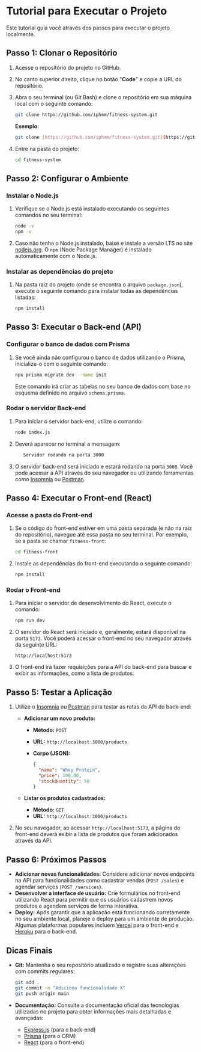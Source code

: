 # Tutorial para Executar o Projeto

Este tutorial guia você através dos passos para executar o projeto localmente.

## Passo 1: Clonar o Repositório

1.  Acesse o repositório do projeto no GitHub.
2.  No canto superior direito, clique no botão "**Code**" e copie a URL do repositório.
3.  Abra o seu terminal (ou Git Bash) e clone o repositório em sua máquina local com o seguinte comando:

    ```bash
    git clone https://github.com/iphmm/fitness-system.git
    ```

    **Exemplo:**

    ```bash
    git clone [https://github.com/iphmm/fitness-system.git](https://github.com/iphmm/fitness-system.git)
    ```

4.  Entre na pasta do projeto:

    ```bash
    cd fitness-system
    ```

## Passo 2: Configurar o Ambiente

### Instalar o Node.js

1.  Verifique se o Node.js está instalado executando os seguintes comandos no seu terminal:

    ```bash
    node -v
    npm -v
    ```

2.  Caso não tenha o Node.js instalado, baixe e instale a versão LTS no site [nodejs.org](https://nodejs.org/). O `npm` (Node Package Manager) é instalado automaticamente com o Node.js.

### Instalar as dependências do projeto

1.  Na pasta raiz do projeto (onde se encontra o arquivo `package.json`), execute o seguinte comando para instalar todas as dependências listadas:

    ```bash
    npm install
    ```

## Passo 3: Executar o Back-end (API)

### Configurar o banco de dados com Prisma

1.  Se você ainda não configurou o banco de dados utilizando o Prisma, inicialize-o com o seguinte comando:

    ```bash
    npx prisma migrate dev --name init
    ```

    Este comando irá criar as tabelas no seu banco de dados com base no esquema definido no arquivo `schema.prisma`.

### Rodar o servidor Back-end

1.  Para iniciar o servidor back-end, utilize o comando:

    ```bash
    node index.js
    ```

2.  Deverá aparecer no terminal a mensagem:

    ```bash
       Servidor rodando na porta 3000
    ```

3.  O servidor back-end será iniciado e estará rodando na porta `3000`. Você pode acessar a API através do seu navegador ou utilizando ferramentas como [Insomnia](https://insomnia.rest/) ou [Postman](https://www.postman.com/).

## Passo 4: Executar o Front-end (React)

### Acesse a pasta do Front-end

1.  Se o código do front-end estiver em uma pasta separada (e não na raiz do repositório), navegue até essa pasta no seu terminal. Por exemplo, se a pasta se chamar `fitness-front`:

    ```bash
    cd fitness-front
    ```

2.  Instale as dependências do front-end executando o seguinte comando:

    ```bash
    npm install
    ```

### Rodar o Front-end

1.  Para iniciar o servidor de desenvolvimento do React, execute o comando:

    ```bash
    npm run dev
    ```

2.  O servidor do React será iniciado e, geralmente, estará disponível na porta `5173`. Você poderá acessar o front-end no seu navegador através da seguinte URL:

    ```
    http://localhost:5173
    ```

3.  O front-end irá fazer requisições para a API do back-end para buscar e exibir as informações, como a lista de produtos.

## Passo 5: Testar a Aplicação

1.  Utilize o [Insomnia](https://insomnia.rest/) ou [Postman](https://www.postman.com/) para testar as rotas da API do back-end:

    * **Adicionar um novo produto:**
        * **Método:** `POST`
        * **URL:** `http://localhost:3000/products`
        * **Corpo (JSON):**

            ```json
            {
              "name": "Whey Protein",
              "price": 100.00,
              "stockQuantity": 50
            }
            ```

    * **Listar os produtos cadastrados:**
        * **Método:** `GET`
        * **URL:** `http://localhost:3000/products`

2.  No seu navegador, ao acessar `http://localhost:5173`, a página do front-end deverá exibir a lista de produtos que foram adicionados através da API.

## Passo 6: Próximos Passos

* **Adicionar novas funcionalidades:** Considere adicionar novos endpoints na API para funcionalidades como cadastrar vendas (`POST /sales`) e agendar serviços (`POST /services`).
* **Desenvolver a interface de usuário:** Crie formulários no front-end utilizando React para permitir que os usuários cadastrem novos produtos e agendem serviços de forma interativa.
* **Deploy:** Após garantir que a aplicação está funcionando corretamente no seu ambiente local, planeje o deploy para um ambiente de produção. Algumas plataformas populares incluem [Vercel](https://vercel.com/) para o front-end e [Heroku](https://www.heroku.com/) para o back-end.

## Dicas Finais

* **Git:** Mantenha o seu repositório atualizado e registre suas alterações com commits regulares:

    ```bash
    git add .
    git commit -m "Adiciona funcionalidade X"
    git push origin main
    ```

* **Documentação:** Consulte a documentação oficial das tecnologias utilizadas no projeto para obter informações mais detalhadas e avançadas:
    * [Express.js](https://expressjs.com/pt-br/) (para o back-end)
    * [Prisma](https://www.prisma.io/docs/) (para o ORM)
    * [React](https://react.dev/) (para o front-end)
